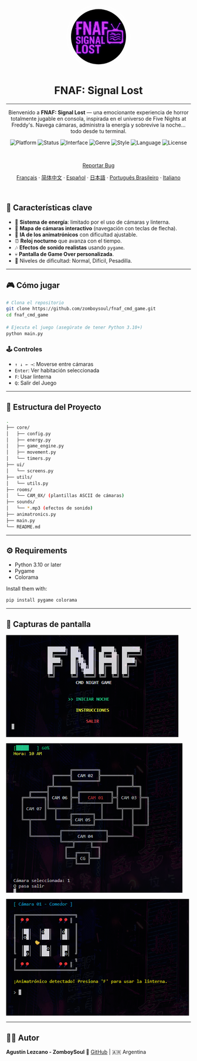 
<p align="center">
  <img
    src="../assets/logo.png"
    alt="FNAF: Signal Lost Logo"
    style="border: 2px solid white; border-radius: 5000px; width: 150px; height:150px; padding:10px;" />
</p>

<h1 align="center">FNAF: Signal Lost</h1>

---

<p align="center">
  Bienvenido a <strong>FNAF: Signal Lost</strong> — una emocionante experiencia de horror totalmente jugable en consola, inspirada en el universo de Five Nights at Freddy's.  
  Navega cámaras, administra la energía y sobrevive la noche… todo desde tu terminal.
</p>

<p align="center">
  <img alt="Platform" src="https://img.shields.io/badge/platform-python-00ffff?logo=python&logoColor=000000" />
  <img alt="Status" src="https://img.shields.io/badge/status-in%20development-ff00ff" />
  <img alt="Interface" src="https://img.shields.io/badge/interface-command%20line-ff007f?logo=windows-terminal&logoColor=white" />
  <img alt="Genre" src="https://img.shields.io/badge/genre-horror-ff1a1a" />
  <img alt="Style" src="https://img.shields.io/badge/style-text--based-6666ff" />
  <img alt="Language" src="https://img.shields.io/badge/lang-es-cc00ff" />
  <img alt="License" src="https://img.shields.io/github/license/ZomboySoul/fnaf_signal_lost" />
</p>


<br>

<p align="center">
  <a href="https://github.com/ZomboySoul/fnaf_signal_lost/issues/new?assignees=&labels=bug&projects=&template=bug_report.yml" target="_blank" rel="noopener noreferrer">Reportar Bug</a>
</p>
<p align="center">
  <a href="docs/README_fr.md">Français</a> ·  
  <a href="docs/README_cn.md">简体中文</a> ·
  <a href="docs/README_es.md">Español</a> ·
  <a href="docs/README_ja.md">日本語</a> ·
  <a href="docs/README_pt-BR.md">Português Brasileiro</a> ·
  <a href="docs/README_it.md">Italiano</a>
</p>

<br>

## 🧠 Características clave

- 🔦 **Sistema de energía**: limitado por el uso de cámaras y linterna.
- 🎥 **Mapa de cámaras interactivo** (navegación con teclas de flecha).
- 🤖 **IA de los animatrónicos** con dificultad ajustable.
- ⏰ **Reloj nocturno** que avanza con el tiempo.
- 🎶 **Efectos de sonido realistas** usando `pygame`.
- 💀 **Pantalla de Game Over personalizada**.
- 🌙 Niveles de dificultad: Normal, Difícil, Pesadilla.

---

## 🎮 Cómo jugar

```bash
# Clona el repositorio
git clone https://github.com/zomboysoul/fnaf_cmd_game.git
cd fnaf_cmd_game

# Ejecuta el juego (asegúrate de tener Python 3.10+)
python main.py
```

### 🕹️ Controles

- `↑ ↓ ← →`: Moverse entre cámaras
- `Enter`: Ver habitación seleccionada
- `F`:  Usar linterna
- `Q`: Salir del Juego

---

## 📁 Estructura del Proyecto

```bash
.
├── core/
│   ├── config.py
│   ├── energy.py
│   ├── game_engine.py
│   ├── movement.py
│   └── timers.py
├── ui/
│   └── screens.py
├── utils/
│   └── utils.py
├── rooms/
│   └── CAM_0X/ (plantillas ASCII de cámaras)
├── sounds/
│   └── *.mp3 (efectos de sonido)
├── animatronics.py
├── main.py
└── README.md
```

---

## ⚙️ Requirements

- Python 3.10 or later
- Pygame
- Colorama

Install them with:

```bash
pip install pygame colorama
```

---

## 📸 Capturas de pantalla

![FNAF: Signal Lost Menu](../assets/menu.png)

![FNAF: Signal Lost Map](../assets/map.png)

![FNAF: Signal Lost Camara](../assets/camara.png)

---

## 🧑‍💻 Autor

**Agustín Lezcano - ZomboySoul**
🔗 [GitHub](https://github.com/ZomboySoul) | 🇦🇷 Argentina
